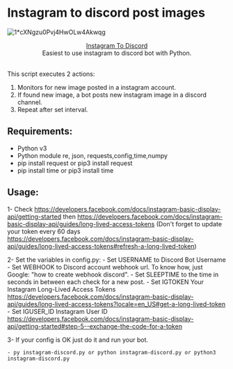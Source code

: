 # Instagram to discord post images
![1*cXNgzu0Pvj4HwOLw4Akwqg](https://markb4.files.wordpress.com/2021/01/discordinstagram.png?w=640)

<p align="center">
  <a href="https://www.instagram.com/">Instagram To Discord</a>
  <br/>
  Easiest to use instagram to discord bot with Python.
</p>
<br/>
This script executes 2 actions:

1. Monitors for new image posted in a instagram account.
2. If found new image, a bot posts new instagram image in a discord channel.
3. Repeat after set interval.

## Requirements:

- Python v3
- Python module re, json, requests,config,time,numpy
- pip install request or pip3 install request
- pip install time or pip3 install time

## Usage:

1- Check https://developers.facebook.com/docs/instagram-basic-display-api/getting-started 
then https://developers.facebook.com/docs/instagram-basic-display-api/guides/long-lived-access-tokens 
(Don't forget to update your token every 60 days https://developers.facebook.com/docs/instagram-basic-display-api/guides/long-lived-access-tokens#refresh-a-long-lived-token)

2- Set the variables in config.py:
    - Set USERNAME to Discord Bot Username
    - Set WEBHOOK to Discord account webhook url. To know how, just Google: "how to create webhook discord".
    - Set SLEEPTIME to the time in seconds in between each check for a new post.
    - Set IGTOKEN Your Instagram Long-Lived Access Tokens https://developers.facebook.com/docs/instagram-basic-display-api/guides/long-lived-access-tokens?locale=en_US#get-a-long-lived-token
    - Set IGUSER_ID Instagram User ID https://developers.facebook.com/docs/instagram-basic-display-api/getting-started#step-5--exchange-the-code-for-a-token

3- If your config is OK just do it and run your bot.

    - py instagram-discord.py or python instagram-discord.py or python3 instagram-discord.py

